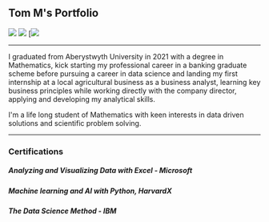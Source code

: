 ## Tom M's Portfolio
[![](https://img.shields.io/badge/LinkedIn-0077B5?style=flat&logo=linkedin&logoColor=white)](https://www.linkedin.com/in/tom-m-498659333)
[![](https://img.shields.io/badge/GitHub-%23121011.svg?logo=github&logoColor=white)](https://github.com/GHtjm)
[![](https://komarev.com/ghpvc/?username=ghtjm)

---
I graduated from Aberystwyth University in 2021 with a degree in Mathematics, kick starting my professional career in a banking graduate scheme before pursuing a career in data science and landing my first         internship at a local agricultural business as a business analyst, learning key business principles while working directly with the company director, applying and developing my analytical skills.

I'm a life long student of Mathematics with keen interests in data driven solutions and scientific problem solving.

---

### Certifications
##### Analyzing and Visualizing Data with Excel - Microsoft
##### Machine learning and AI with Python, HarvardX
##### The Data Science Method - IBM
